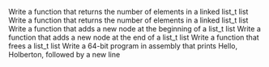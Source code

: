 
Write a function that returns the number of elements in a linked list_t list
Write a function that returns the number of elements in a linked list_t list
Write a function that adds a new node at the beginning of a list_t list
Write a function that adds a new node at the end of a list_t list
Write a function that frees a list_t list
Write a 64-bit program in assembly that prints Hello, Holberton, followed by a new line

